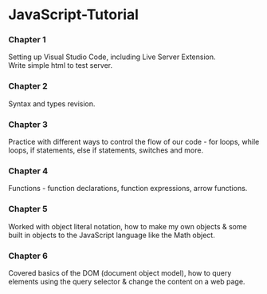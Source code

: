 # JavaScript-Tutorial

### Chapter 1
Setting up Visual Studio Code, including Live Server Extension.</br>
Write simple html to test server.</br>

### Chapter 2
Syntax and types revision.</br>

### Chapter 3
Practice with different ways to control the flow of our code - for loops, while loops, if statements, else if statements, switches and more.

### Chapter 4
Functions - function declarations, function expressions, arrow functions.

### Chapter 5
Worked with object literal notation, how to make my own objects & some built in objects to the JavaScript language like the Math object.

### Chapter 6
Covered basics of the DOM (document object model), how to query elements using the query selector & change the content on a web page.